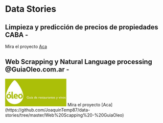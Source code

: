 # Data Stories

## Limpieza y predicción de precios de propiedades CABA - 

Mira el proyecto [Aca](https://github.com/JoaquinTemp87/data-stories/tree/master/Data%20cleaning%20-%20Properatti)

## Web Scrapping y Natural Language processing  @GuiaOleo.com.ar -
<img src="/assets/09oleo-imagebig.jpg" width="200">
Mira el proyecto [Aca](https://github.com/JoaquinTemp87/data-stories/tree/master/Web%20Scapping%20-%20GuiaOleo)


